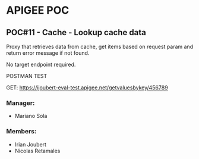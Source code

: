 # APIGEE POC
## POC#11 - Cache - Lookup cache data

Proxy that retrieves data from cache, get items based on request param and return error message if not found.

No target endpoint required.

POSTMAN TEST

GET: https://ijoubert-eval-test.apigee.net/getvaluesbykey/456789

### Manager:
* Mariano Sola
### Members:
* Irian Joubert
* Nicolas Retamales